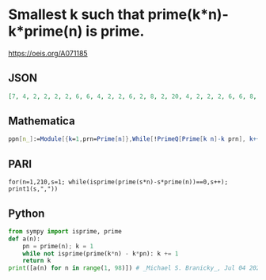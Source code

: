 # Smallest k such that prime\(k\*n\)\-k\*prime\(n\) is prime\.
https://oeis.org/A071185
## JSON
```JSON
[7, 4, 2, 2, 2, 2, 6, 6, 4, 2, 2, 6, 2, 8, 2, 20, 4, 2, 2, 2, 6, 6, 8, 6, 6, 2, 4, 12, 2, 8, 6, 8, 2, 2, 6, 4, 2, 4, 6, 26, 24, 2, 2, 2, 4, 8, 18, 4, 2, 2, 4, 12, 4, 4, 18, 8, 6, 16, 4, 2, 2, 2, 4, 2, 2, 2, 4, 18, 6, 6, 4, 2, 4, 4, 6, 18, 2, 6, 2, 18, 4, 24, 6, 2, 6, 6, 18, 40, 2, 4, 2, 2, 18, 8, 34, 2, 2]
```
## Mathematica
```Mathematica
ppn[n_]:=Module[{k=1,prn=Prime[n]},While[!PrimeQ[Prime[k n]-k prn], k++];k]; Array[ppn,100] (* _Harvey P. Dale_, May 22 2012 *)
```
## PARI
```PARI
for(n=1,210,s=1; while(isprime(prime(s*n)-s*prime(n))==0,s++); print1(s,","))
```
## Python
```Python
from sympy import isprime, prime
def a(n):
    pn = prime(n); k = 1
    while not isprime(prime(k*n) - k*pn): k += 1
    return k
print([a(n) for n in range(1, 98)]) # _Michael S. Branicky_, Jul 04 2021
```
